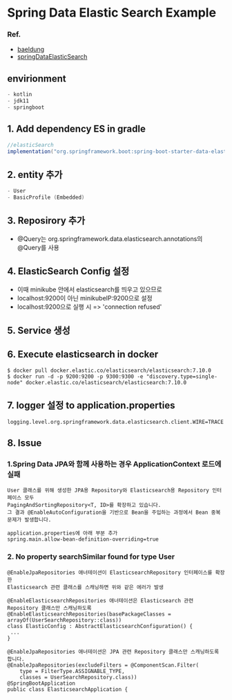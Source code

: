 # Spring Data Elastic Search Example
### Ref.
 - [baeldung](https://www.baeldung.com/spring-data-elasticsearch-tutorial)
 - [springDataElasticSearch](https://tecoble.techcourse.co.kr/post/2021-10-19-elasticsearch/)

## envirionment
```gradle
- kotlin
- jdk11
- springboot
```
## 1. Add dependency ES in gradle
```gradle
//elasticSearch
implementation("org.springframework.boot:spring-boot-starter-data-elasticsearch")
```
## 2. entity 추가
```kotlin
- User
- BasicProfile (Embedded)
```

## 3. Reposirory 추가
 - @Query는 org.springframework.data.elasticsearch.annotations의 @Query를 사용

## 4. ElasticSearch Config 설정
 - 이때 minikube 안에서 elasticsearch를 띄우고 있으므로
 - localhost:9200이 아닌 minikubeIP:9200으로 설정
 - localhost:9200으로 실행 시 => 'connection refused'

## 5. Service 생성

## 6. Execute elasticsearch in docker
```shell
$ docker pull docker.elastic.co/elasticsearch/elasticsearch:7.10.0
$ docker run -d -p 9200:9200 -p 9300:9300 -e "discovery.type=single-node" docker.elastic.co/elasticsearch/elasticsearch:7.10.0
```

## 7. logger 설정 to application.properties
```properties
logging.level.org.springframework.data.elasticsearch.client.WIRE=TRACE
```

## 8. Issue
### 1.Spring Data JPA와 함께 사용하는 경우 ApplicationContext 로드에 실패
```
User 클래스를 위해 생성한 JPA용 Repository와 Elasticsearch용 Repository 인터페이스 모두
PagingAndSortingRepository<T, ID>를 확장하고 있습니다.
그 결과 @EnableAutoConfiguration을 기반으로 Bean을 주입하는 과정에서 Bean 중복 문제가 발생합니다.

application.properties에 아래 부분 추가
spring.main.allow-bean-definition-overriding=true
```
### 2. No property searchSimilar found for type User
```
@EnableJpaRepositories 애너테이션이 ElasticsearchRepository 인터페이스를 확장한
Elasticsearch 관련 클래스를 스캐닝하면 위와 같은 에러가 발생

@EnableElasticsearchRepositories 애너테이션은 Elasticsearch 관련 Repository 클래스만 스캐닝하도록
@EnableElasticsearchRepositories(basePackageClasses = arrayOf(UserSearchRepository::class))
class ElasticConfig : AbstractElasticsearchConfiguration() {
 ...
}

@EnableJpaRepositories 애너테이션은 JPA 관련 Repository 클래스만 스캐닝하도록 합니다.
@EnableJpaRepositories(excludeFilters = @ComponentScan.Filter(
    type = FilterType.ASSIGNABLE_TYPE,
    classes = UserSearchRepository.class))
@SpringBootApplication
public class ElasticsearchApplication {
```


